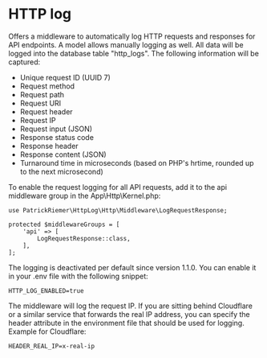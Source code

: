 # HTTP log

Offers a middleware to automatically log HTTP requests and responses for API endpoints. A model allows manually logging as well. All data will be logged into the database table "http_logs". The following information will be captured:

* Unique request ID (UUID 7)
* Request method
* Request path
* Request URI
* Request header
* Request IP
* Request input (JSON)
* Response status code
* Response header
* Response content (JSON)
* Turnaround time in microseconds (based on PHP's hrtime, rounded up to the next microsecond)

To enable the request logging for all API requests, add it to the api middleware group in the App\Http\Kernel.php:

```phpregexp
use PatrickRiemer\HttpLog\Http\Middleware\LogRequestResponse;

protected $middlewareGroups = [
    'api' => [
        LogRequestResponse::class,
    ],
];
```

The logging is deactivated per default since version 1.1.0. You can enable it in your .env file with the following snippet:

```shell
HTTP_LOG_ENABLED=true
```

The middleware will log the request IP. If you are sitting behind Cloudflare or a similar service that forwards the real IP address, you can specify the header attribute in the environment file that should be used for logging. Example for Cloudflare:

```shell
HEADER_REAL_IP=x-real-ip
```